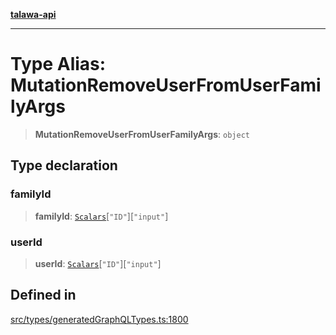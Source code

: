 [**talawa-api**](../../../README.md)

***

# Type Alias: MutationRemoveUserFromUserFamilyArgs

> **MutationRemoveUserFromUserFamilyArgs**: `object`

## Type declaration

### familyId

> **familyId**: [`Scalars`](Scalars.md)\[`"ID"`\]\[`"input"`\]

### userId

> **userId**: [`Scalars`](Scalars.md)\[`"ID"`\]\[`"input"`\]

## Defined in

[src/types/generatedGraphQLTypes.ts:1800](https://github.com/Suyash878/talawa-api/blob/e4413cec641a837926071678fed3c7f67234e31e/src/types/generatedGraphQLTypes.ts#L1800)
